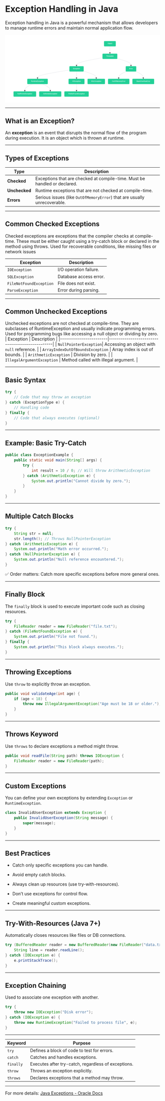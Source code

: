 # Exception Handling in Java

Exception handling in Java is a powerful mechanism that allows developers to manage runtime errors and maintain normal application flow.

![Diagram](../images/ExceptionHandling.png)

---

## What is an Exception?

An **exception** is an event that disrupts the normal flow of the program during execution. It is an object which is thrown at runtime.

---

## Types of Exceptions

| Type               | Description                                                                 |
|--------------------|-----------------------------------------------------------------------------|
| **Checked**        | Exceptions that are checked at compile-time. Must be handled or declared.  |
| **Unchecked**      | Runtime exceptions that are not checked at compile-time.                   |
| **Errors**         | Serious issues (like `OutOfMemoryError`) that are usually unrecoverable.   |

---

## Common Checked Exceptions
Checked exceptions are exceptions that the compiler checks at compile-time. These must be either caught using a try-catch block or declared in the method using throws. Used for recoverable conditions, like missing files or network issues

| Exception              | Description                                     |
|------------------------|-------------------------------------------------|
| `IOException`          | I/O operation failure.                          |
| `SQLException`         | Database access error.                         |
| `FileNotFoundException`| File does not exist.                           |
| `ParseException`       | Error during parsing.                          |

---

## Common Unchecked Exceptions
Unchecked exceptions are not checked at compile-time. They are subclasses of RuntimeException and usually indicate programming errors. Used for programming bugs like accessing a null object or dividing by zero.
| Exception              | Description                                     |
|------------------------|-------------------------------------------------|
| `NullPointerException`| Accessing an object with `null` reference.     |
| `ArrayIndexOutOfBoundsException` | Array index is out of bounds.         |
| `ArithmeticException` | Division by zero.                              |
| `IllegalArgumentException` | Method called with illegal argument.      |

---

## Basic Syntax

```java
try {
    // Code that may throw an exception
} catch (ExceptionType e) {
    // Handling code
} finally {
    // Code that always executes (optional)
}
```
* * *

## Example: Basic Try-Catch

```java
public class ExceptionExample {
    public static void main(String[] args) {
        try {
            int result = 10 / 0; // Will throw ArithmeticException
        } catch (ArithmeticException e) {
            System.out.println("Cannot divide by zero.");
        }
    }
}
```

* * *

## Multiple Catch Blocks

```java
try {
    String str = null;
    str.length(); // Throws NullPointerException
} catch (ArithmeticException e) {
    System.out.println("Math error occurred.");
} catch (NullPointerException e) {
    System.out.println("Null reference encountered.");
}
```

✅ Order matters: Catch more specific exceptions before more general ones.

* * *

## Finally Block

The `finally` block is used to execute important code such as closing resources.

```java
try {
    FileReader reader = new FileReader("file.txt");
} catch (FileNotFoundException e) {
    System.out.println("File not found.");
} finally {
    System.out.println("This block always executes.");
}
```

* * *

## Throwing Exceptions

Use `throw` to explicitly throw an exception.

```java
public void validateAge(int age) {
    if (age < 18) {
        throw new IllegalArgumentException("Age must be 18 or older.");
    }
}
```

* * *

## Throws Keyword

Use `throws` to declare exceptions a method might throw.

```java
public void readFile(String path) throws IOException {
    FileReader reader = new FileReader(path);
}
```

* * *

## Custom Exceptions

You can define your own exceptions by extending `Exception` or `RuntimeException`.

```java
class InvalidUserException extends Exception {
    public InvalidUserException(String message) {
        super(message);
    }
}
```

* * *

## Best Practices

-   Catch only specific exceptions you can handle.
    
-   Avoid empty catch blocks.
    
-   Always clean up resources (use try-with-resources).
    
-   Don’t use exceptions for control flow.
    
-   Create meaningful custom exceptions.
    

* * *

## Try-With-Resources (Java 7+)

Automatically closes resources like files or DB connections.

```java
try (BufferedReader reader = new BufferedReader(new FileReader("data.txt"))) {
    String line = reader.readLine();
} catch (IOException e) {
    e.printStackTrace();
}
```

* * *

## Exception Chaining

Used to associate one exception with another.

```java
try {
    throw new IOException("Disk error");
} catch (IOException e) {
    throw new RuntimeException("Failed to process file", e);
}
```

* * *

| Keyword   | Purpose                                             |
| --------- | --------------------------------------------------- |
| `try`     | Defines a block of code to test for errors.         |
| `catch`   | Catches and handles exceptions.                     |
| `finally` | Executes after try-catch, regardless of exceptions. |
| `throw`   | Throws an exception explicitly.                     |
| `throws`  | Declares exceptions that a method may throw.        |


* * *

For more details: [Java Exceptions - Oracle Docs](https://docs.oracle.com/javase/tutorial/essential/exceptions/)